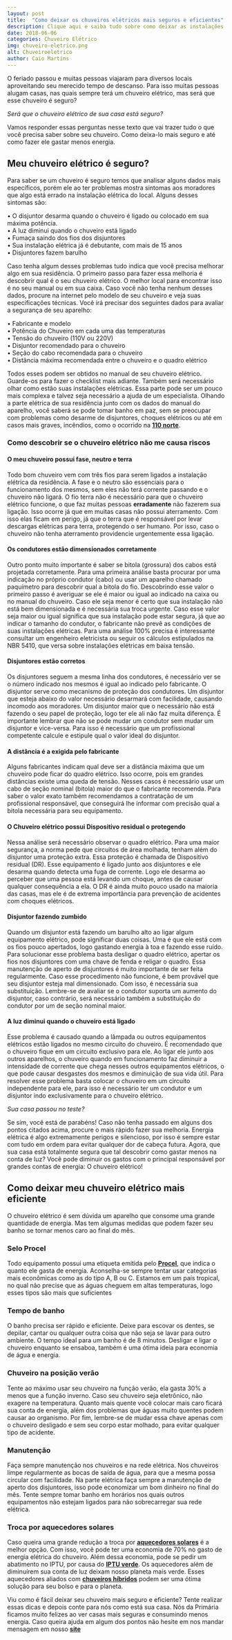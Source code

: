 ```yaml
---
layout: post
title:  "Como deixar os chuveiros elétricos mais seguros e eficientes"
description: Clique aqui e saiba tudo sobre como deixar as instalações elétricas do seus chuveiros mais seguras, além de descobrir como gastar menos com os chuveiros elétricos
date: 2018-06-06
categories: Chuveiro Elétrico
img: chuveiro-eletrico.png
alt: Chuveiroeletrico
author: Caio Martins
---
```


O feriado passou e muitas pessoas viajaram para diversos locais aproveitando seu merecido tempo de descanso. Para isso muitas pessoas alugam casas, nas quais sempre terá um chuveiro elétrico, mas será que esse chuveiro é seguro? 
  
*Será que o chuveiro elétrico de sua casa está seguro?*  
  
Vamos responder essas perguntas nesse texto que vai trazer tudo o que você precisa saber sobre seu chuveiro. Como deixa-lo mais seguro e até como fazer ele gastar menos energia.

## Meu chuveiro elétrico é seguro?  
    
Para saber se um chuveiro é seguro temos que analisar alguns dados mais específicos, porém ele ao ter problemas mostra sintomas aos moradores que algo está errado na instalação elétrica do local. Alguns desses sintomas são:  
     
•	O disjuntor desarma quando o chuveiro é ligado ou colocado em sua máxima potência.  
•	A luz diminui quando o chuveiro está ligado  
•	Fumaça saindo dos fios dos disjuntores  
•	Sua instalação elétrica já é debutante, com mais de 15 anos  
•	Disjuntores fazem barulho   
    
Caso tenha algum desses problemas tudo indica que você precisa melhorar algo em sua residência.
O primeiro passo para fazer essa melhoria é descobrir qual é o seu chuveiro elétrico. O melhor local para encontrar isso é no seu manual ou em sua caixa. Caso você não tenha nenhum desses dados, procure na internet pelo modelo de seu chuveiro e veja suas especificações técnicas. Você irá precisar dos seguintes dados para avaliar a segurança de seu aparelho:  
    
•	Fabricante e modelo  
•	Potência do Chuveiro em cada uma das temperaturas  
•	Tensão do chuveiro (110V ou 220V)  
•	Disjuntor recomendado para o chuveiro  
•	Seção do cabo recomendada para o chuveiro   
•	Distância máxima recomendada entre o chuveiro e o quadro elétrico  
    
Todos esses podem ser obtidos no manual de seu chuveiro elétrico. Guarde-os para fazer o checklist mais adiante. Também será necessário olhar como estão suas instalações elétricas. Essa parte pode ser um pouco mais complexa e talvez seja necessário a ajuda de um especialista. Olhando a parte elétrica de sua residência junto com os dados do manual do aparelho, você saberá se pode tomar banho em paz, sem se preocupar com problemas como desarme de disjuntores, choques elétricos ou até em casos mais graves, incêndios, como o ocorrido na **[110 norte](http://primariaenergia.com/blog/incendio-110-norte)**.  
### Como descobrir se o chuveiro elétrico não me causa riscos
  
#### **O meu chuveiro possui fase, neutro e terra**  
   
Todo bom chuveiro vem com três fios para serem ligados a instalação elétrica da residência. A fase e o neutro são essenciais para o funcionamento dos mesmos, sem eles não terá corrente passando e o chuveiro não ligará. O fio terra não é necessário para que o chuveiro elétrico funcione, o que faz muitas pessoas **erradamente** não fazerem sua ligação. 
Isso ocorre já que em muitas casas não possui aterramento. Com isso elas ficam em perigo, já que o terra que é responsável por levar descargas elétricas para terra, protegendo o ser humano. Por isso, caso o chuveiro não tenha aterramento providencie urgentemente essa ligação.  
  
#### **Os condutores estão dimensionados corretamente**
  
Outro ponto muito importante é saber se bitola (grossura) dos cabos está projetada corretamente. Para uma primeira análise basta procurar por uma indicação no próprio condutor (cabo) ou usar um aparelho chamado paquímetro para descobrir qual a bitola do fio. 
Descobrindo esse valor o primeiro passo é averiguar se ele é maior ou igual ao indicado na caixa ou no manual do chuveiro. Caso ele seja menor é certo que sua instalação não está bem dimensionada e é necessária sua troca urgente.
Caso esse valor seja maior ou igual significa que sua instalação pode estar segura, já que ao indicar o tamanho do condutor, o fabricante não prevê as condições de suas instalações elétricas. Para uma análise 100% precisa é interessante consultar um engenheiro eletricista ou seguir os cálculos estipulados na NBR 5410, que versa sobre instalações elétricas em baixa tensão.
  
#### **Disjuntores estão corretos**  
    
Os disjuntores seguem a mesma linha dos condutores, é necessário ver se o número indicado nos mesmos é igual ao indicado pelo fabricante. O disjuntor serve como mecanismo de proteção dos condutores. Um disjuntor que esteja abaixo do valor necessário desarmará com facilidade, causando incomodo aos moradores. Um disjuntor maior que o necessário não está fazendo o seu papel de proteção, logo ter ele ali não faz muita diferença. 
É importante lembrar que não se pode mudar um condutor sem mudar um disjuntor e vice-versa. Para isso é necessário que um profissional competente calcule e estipule qual o valor ideal do disjuntor.  
  
  
#### **A distância é a exigida pelo fabricante**  
  
Alguns fabricantes indicam qual deve ser a distância máxima que um chuveiro pode ficar do quadro elétrico. Isso ocorre, pois em grandes distâncias existe uma queda de tensão. Nesses casos é necessário usar um cabo de seção nominal (bitola) maior do que o fabricante recomenda. Para saber o valor exato também recomendamos a contratação de um profissional responsável, que conseguirá lhe informar com precisão qual a bitola necessária para seu equipamento.

####	**O Chuveiro elétrico possui Dispositivo residual o protegendo**  
   
Nessa análise será necessário observar o quadro elétrico. Para uma maior segurança, a norma pede que circuitos de área molhada, tenham além do disjuntor uma proteção extra. Essa proteção é chamada de Dispositivo residual (DR). Esse equipamento é ligado junto aos disjuntores e ele desarma quando detecta uma fuga de corrente. Logo ele desarma ao perceber que uma pessoa está levando um choque, antes de causar qualquer consequência a ela.
O DR é ainda muito pouco usado na maioria das casas, mas ele é de extrema importância para prevenção de acidentes com choques elétricos.
  
#### **Disjuntor fazendo zumbido**  
Quando um disjuntor está fazendo um barulho alto ao ligar algum equipamento elétrico, pode significar duas coisas. Uma é que ele está com os fios pouco apertados, logo gastando energia à toa e fazendo esse ruído. Para solucionar esse problema basta desligar o quadro elétrico, apertar os fios nos disjuntores com uma chave de fenda e religar o quadro. Essa manutenção de aperto de disjuntores é muito importante de ser feita regularmente.
Caso esse procedimento não funcione, é bem provável que seu disjuntor esteja mal dimensionado. Com isso, é necessária sua substituição. Lembre-se de avaliar se o condutor suporta um aumento do disjuntor, caso contrário, será necessário também a substituição do condutor por um de seção nominal maior.  
    
#### **A luz diminui quando o chuveiro está ligado**  
Esse problema é causado quando a lâmpada ou outros equipamentos elétricos estão ligados no mesmo circuito do chuveiro. É recomendado que o chuveiro fique em um circuito exclusivo para ele. Ao ligar ele junto aos outros aparelhos, o chuveiro quando em funcionamento faz diminuir a intensidade de corrente que chega nesses outros equipamentos elétricos, o que pode causar desgastes dos mesmos e diminuição de sua vida útil.
Para resolver esse problema basta colocar o chuveiro em um circuito independente para ele, para isso é necessário ter um condutor e um disjuntor indo exclusivamente para o chuveiro elétrico.
  

*Sua casa passou no teste?* 
  
Se sim, você está de parabéns!
Caso não tenha passado em alguns dos pontos citados acima, procure o mais rápido fazer sua melhoria. Energia elétrica é algo extremamente perigos e silencioso, por isso é sempre estar com tudo em ordem para evitar qualquer dor de cabeça futura.
Agora, que sua casa está totalmente segura que tal descobrir como gastar menos na conta de luz? 
Você pode diminuir os gastos com o principal responsável por grandes contas de energia: O chuveiro elétrico!
  
## Como deixar meu chuveiro elétrico mais eficiente
  
O chuveiro elétrico é sem dúvida um aparelho que consome uma grande quantidade de energia. Mas tem algumas medidas que podem fazer seu banho se tornar menos caro ao final do mês. 
### Selo Procel  

Todo equipamento possui uma etiqueta emitida pelo **[Procel]( http://www.procelinfo.com.br/main.asp?TeamID=%7B88A19AD9-04C6-43FC-BA2E-99B27EF54632%7D)**, que indica o quanto ele gasta de energia. Aconselha-se sempre tentar usar categorias mais econômicas como as do tipo A, B ou C. Estamos em um país tropical, no qual não precise que as águas cheguem em altas temperaturas, logo esses tipos são mais que suficientes  
  
### Tempo de banho
  
O banho precisa ser rápido e eficiente. Deixe para escovar os dentes, se depilar, cantar ou qualquer outra coisa que não seja se lavar para outro ambiente. O tempo ideal para um banho é de 8 minutos. Desligar e ligar o chuveiro enquanto se ensaboa, também é uma ótima ideia para economia de água e energia. 

### Chuveiro na posição verão
  
Tente ao máximo usar seu chuveiro na função verão, ela gasta 30% a menos que a função inverno. Caso seu chuveiro seja eletrônico, não exagere na temperatura. Quanto mais quente você colocar mais caro ficará sua conta de energia, além dos problemas que águas muito quentes podem causar ao organismo. Por fim, lembre-se de mudar essa chave apenas com o chuveiro desligado e sem seu corpo estar molhado, para evitar qualquer tipo de acidente.  
  
### Manutenção  
  
Faça sempre manutenção nos chuveiros e na rede elétrica. Nos chuveiros limpe regularmente as bocas de saída de água, para que a mesma possa circular com facilidade. Na parte elétrica faça sempre a manutenção de aperto dos disjuntores, isso pode economizar um bom dinheiro no final do mês. Tente sempre tomar banho em horários nos quais outros equipamentos não estejam ligados para não sobrecarregar sua rede elétrica.

### Troca por aquecedores solares  
  
Caso queira uma grande redução a troca por **[aquecedores solares](http://primariaenergia.com/blog/diferenc-a-aquecimento-fotovoltaica)** é a melhor opção. Com isso, você pode ter uma economia de 70% no gasto de energia elétrica do chuveiro. Além dessa economia, pode se pedir um abatimento no IPTU, por causa do **[IPTU verde](http://primariaenergia.com/blog/iptu-verde)**. Os aquecedores além de diminuírem sua conta de luz deixam nosso planeta mais verde. Esses aquecedores aliados com **[chuveiros híbridos]( https://www.ecycle.com.br/component/content/article/atitude/328-vai-trocar-de-chuveiro-que-tal-o-hibrido.html)** podem ser uma ótima solução para seu bolso e para o planeta.  
  
Viu como é fácil deixar seu chuveiro mais seguro e eficiente? Tente realizar essas dicas e depois conte para nós como está sua casa. Nós da Primária ficamos muito felizes ao ver casas mais seguras e consumindo menos energia. Caso queira ajuda em algum dos pontos não hesite em nos mandar mensagem em nosso **[site](http://primariaenergia.com)**

